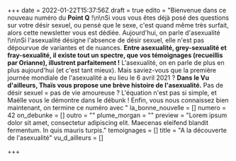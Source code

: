 +++
date = 2022-01-22T15:37:56Z
draft = true
edito = "Bienvenue dans ce nouveau numéro du **Point Q** !\n\nSi vous vous êtes déjà posé des questions sur votre désir sexuel, ou pensé que le sexe, c'est quand même très surfait, alors cette newsletter vous est dédiée. Aujourd'hui, on parle d'asexualité !\n\nSi l'asexualité désigne l'absence de désir sexuel, elle n'est pas dépourvue de variantes et de nuances. **Entre asexualité, grey-sexualité et fray-sexualité, il existe tout un spectre, que vos témoignages (recueillis par Orianne), illustrent parfaitement !** L'asexualité, on en parle de plus en plus aujourd'hui (et c'est tant mieux). Mais saviez-vous que la première journée mondiale de l'asexualité a eu lieu le 6 avril 2021 ? **Dans le Vu d'ailleurs, Thaïs vous propose une brève histoire de l'asexualité.** Pas de désir sexuel = pas de vie amoureuse ? L'équation n'est pas si simple, et Maëlle vous le démontre dans le débunk ! Enfin, vous nous connaissez bien maintenant, on termine ce numéro avec "
la_bonne_nouvelle = []
numero = 42
on_debunke = []
outro = ""
plume_morgan = ""
preview = "Lorem ipsum dolor sit amet, consectetur adipiscing elit. Maecenas eleifend blandit fermentum. In quis mauris turpis."
temoignages = []
title = "A la découverte de l'asexualité"
vu_d_ailleurs = []

+++
